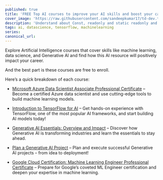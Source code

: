 ```yaml
---
published: true
title: 'FREE Top AI courses to improve your AI skills and boost your career'
cover_image: 'https://raw.githubusercontent.com/sandeepkumar17/td-dev.to/di-collection-posts/assets/blog-cover/c-sharp.png'
description: 'Understand about Const, readonly and static readonly and review the differences'
tags: ai, datascience, tensorflow, machinelearning
series:
canonical_url:
---
```


Explore Artificial Intelligence courses that cover skills like machine learning, data science, and Generative AI and find how this AI resource will positively impact your career.

And the best part is these courses are free to enroll.

Here’s a quick breakdown of each course:

- [Microsoft Azure Data Scientist Associate Professional Certificate](https://www.coursera.org/professional-certificates/azure-data-scientist) – Become a certified Azure data scientist and use cutting-edge tools to build machine learning models.

- [Introduction to TensorFlow for AI](https://www.coursera.org/learn/introduction-tensorflow) – Get hands-on experience with TensorFlow, one of the most popular AI frameworks, and start building AI models today!

- [Generative AI Essentials: Overview and Impact](https://www.coursera.org/learn/generative-ai-essentials) – Discover how Generative AI is transforming industries and learn the essentials to stay ahead.

- [Plan a Generative AI Project](https://www.coursera.org/learn/planning-a-generative-ai-project) – Plan and execute successful Generative AI projects – from idea to deployment!

- [Google Cloud Certification: Machine Learning Engineer Professional Certificate](https://www.coursera.org/professional-certificates/preparing-for-google-cloud-machine-learning-engineer-professional-certificate) – Prepare for Google’s coveted ML Engineer certification and deepen your expertise in machine learning.
